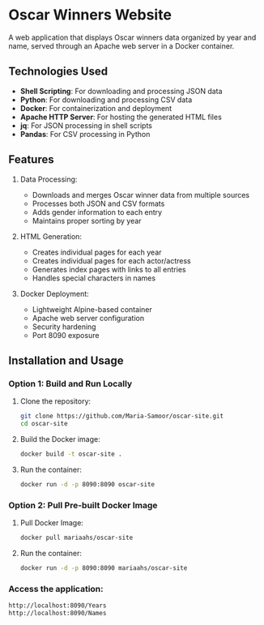 # Oscar Winners Website

A web application that displays Oscar winners data organized by year and name, served through an Apache web server in a Docker container.

## Technologies Used

- **Shell Scripting**: For downloading and processing JSON data
- **Python**: For downloading and processing CSV data
- **Docker**: For containerization and deployment
- **Apache HTTP Server**: For hosting the generated HTML files
- **jq**: For JSON processing in shell scripts
- **Pandas**: For CSV processing in Python

## Features

1. Data Processing:
   - Downloads and merges Oscar winner data from multiple sources
   - Processes both JSON and CSV formats
   - Adds gender information to each entry
   - Maintains proper sorting by year

2. HTML Generation:
   - Creates individual pages for each year
   - Creates individual pages for each actor/actress
   - Generates index pages with links to all entries
   - Handles special characters in names

3. Docker Deployment:
   - Lightweight Alpine-based container
   - Apache web server configuration
   - Security hardening
   - Port 8090 exposure

## Installation and Usage

### Option 1: Build and Run Locally
1. Clone the repository:
   ```bash
   git clone https://github.com/Maria-Samoor/oscar-site.git
   cd oscar-site
2. Build the Docker image:
   ```bash
   docker build -t oscar-site .
3. Run the container:
   ```bash
   docker run -d -p 8090:8090 oscar-site
### Option 2:  Pull Pre-built Docker Image 
1. Pull Docker Image:
   ```bash
   docker pull mariaahs/oscar-site
2. Run the container:
   ```bash
   docker run -d -p 8090:8090 mariaahs/oscar-site


### Access the application:
  ```bash
  http://localhost:8090/Years
  http://localhost:8090/Names

